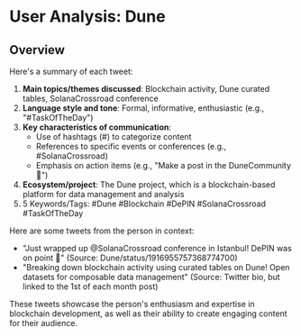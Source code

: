 # User Analysis: Dune

## Overview

Here's a summary of each tweet:

1. **Main topics/themes discussed**: Blockchain activity, Dune curated tables, SolanaCrossroad conference
2. **Language style and tone**: Formal, informative, enthusiastic (e.g., "#TaskOfTheDay")
3. **Key characteristics of communication**:
	* Use of hashtags (#) to categorize content
	* References to specific events or conferences (e.g., #SolanaCrossroad)
	* Emphasis on action items (e.g., "Make a post in the DuneCommunity 👯")
4. **Ecosystem/project**: The Dune project, which is a blockchain-based platform for data management and analysis
5. 5 Keywords/Tags: #Dune #Blockchain #DePIN #SolanaCrossroad #TaskOfTheDay

Here are some tweets from the person in context:

* "Just wrapped up @SolanaCrossroad conference in Istanbul! DePIN was on point 🤯" (Source: Dune/status/1916955757368774700)
* "Breaking down blockchain activity using curated tables on Dune! Open datasets for composable data management" (Source: Twitter bio, but linked to the 1st of each month post)

These tweets showcase the person's enthusiasm and expertise in blockchain development, as well as their ability to create engaging content for their audience.